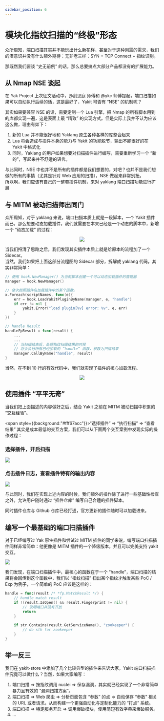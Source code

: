 ```yaml
---
sidebar_position: 6
---
```


# 模块化指纹扫描的“终极”形态

众所周知，端口扫描其实并不能玩出什么新花样，甚至对于这种刚需的需求，我们的潜意识并没有什么额外期待：无非老三样：SYN + TCP Connect + 指纹识别。

那既然我们要谈 “史无前例” 的话，那么总要搞点大部分产品都没有的扩展能力。

## 从 Nmap NSE 谈起
在 Yak Project 上次征文活动中，@剑思庭 师傅和 @ykc 师傅提起，端口扫描如果可以自动执行后续的话，这是最好了，Yakit 可否有 “NSE” 的机制呢？

其实如果要兼容 NSE 的话，需要定制一个 Lua 引擎，把 Nmap 的所有脚本用到的库都实现一遍，这是表面上最 “精致” 的实现方式。但是实际上我并不认为应该这么做，理由有如下：

1. 新的 Lua 并不能很好地和 Yaklang 原生各种各样的库整合起来
2. Lua 将会造成与插件本身的能力与 Yakit 的功能脱节，输出不能很好的在 Yakit 中格式化
3. 同时，Yaklang 的用户如果想要对扫描插件进行编写，需要重新学习一个 “新的”，写起来并不舒适的语言。

与此同时，NSE 中也并不是所有的插件都是我们想要的，对吧？也并不是我们想做的所有的事情（尤其是针对 Web 应用的扫描），NSE 做起来非常别扭。    
所以啊，我们应该有自己的一整套插件机制，来对 yaklang 端口扫描功能进行扩展

## 与 MITM 被动扫描师出同门
众所周知，对于 yaklang 来说，端口扫描本质上就是一段脚本，一个 Yakit 插件而已，那么想要动态加载插件，我们就需要在本来已经是一个动态的脚本中，新增一个 “动态加载” 的过程：

<div align="center">
    <img src="/img/products/yakit/scanning-dynamic-loading-flow.svg" />
</div>

当我们捋清了思路之后，我们发现其实插件本质上就是给原本的流程加了一个 Sidecar。    
当然，我们如果把上面这部分流程图的 Sidecar 部分，拆解成 yaklang 代码，其实非常简单：

```go
// 使用 hook.NewManager() 为当前脚本创建一个可以动态加载插件的管理器
manager = hook.NewManager()

// 依次按照插件名加载插件中的某个函数。
x.Foreach(scriptNames, func(e){
    err = hook.LoadYakitPluginByName(manager, e, "handle")
    if err != nil {
        yakit.Error("load plugin[%v] error: %v", e, err)
    }
})

// handle Result
handleFpResult = func(result) {
    ...
    ...
    // 当扫描结束后，处理指纹扫描结果的时候
    // 将会执行所有已经加载的 “handle” 函数，参数为扫描结果
    manager.CallByName("handle", result)
}
```
当然，在不到 10 行的有效代码中，我们就实现了插件的核心加载流程。


<div align="center">
    <img src="/img/products/yakit/scanning-joke.png" />
</div>

## 使用插件 “平平无奇”
当我们把上面描述的内容做好之后，结合 Yakit 之前在 MITM 被动扫描中积累的 “交互经验”。

<span style={{background:"#fff67acc"}}>“选择插件” => “执行扫描” => “查看结果” </span>其实是成本最低的交互方案，我们可以从下面两个交互案例中发现实际的操作过程：

### 选择插件，开启扫描

![](/img/products/yakit/scanning-turn-scan.png)

### 点击插件日志，查看插件特有的输出内容

![](/img/products/yakit/scanning-turn-scan-log.png)

与此同时，我们在实现上述内容的时候，我们额外的操作除了进行一些基础性检查之外，允许用户随时通过 “插件仓库” 编写自己合适的插件脚本。

同时插件仓库与 Github 仓库已经打通，官方更新的插件随时可以加载进来。

## 编写一个最基础的端口扫描插件
对于已经编写过 Yak 原生插件和尝试过 MITM 插件的同学来说，编写端口扫描插件同样非常简单：他更像是 MITM 插件的一个降级版本，并且可以完美支持 yakit 交互。

![](/img/products/yakit/scanning-base-plugin.png)

我们发现，在端口扫描插件中，最核心的函数在于一个 “handle”，端口扫描的结果将会回传到这个函数中，我们以 “指纹扫描” 扫出某个指纹才触发某些 PoC / Exp 为例子，一个简单的 PoC 应该是这样的：

```go
handle = func(result /* *fp.MatchResult */) {
    // handle match result
    if !(result.IsOpen() && result.Fingerprint != nil) {
        // 说明端口并没有开放
        return
    }
    
    if str.Contains(result.GetServiceName(), "zookeeper") {
        // do sth for zookeeper
    }
}
```
## 举一反三

我们在 yakit-store 中添加了几个比较典型的插件来告诉大家，Yakit 端口扫描插件究竟可以做什么？当然，如果大家编写：

1. 端口扫描 => 按指纹调用 nuclei => 保存漏洞，其实就已经实现了一个非常简单暴力且有效的 “漏洞扫描方案”。
2. 端口扫描 => Web 爬虫 => 分析页面包含 “参数” 的点 => 自动保存 “参数” 相关的 URL 或者请求。从而构建一个更强自动化与定制化能力的 “打点” 系统。
3. 端口扫描 => 特定服务开启 => 调用爆破模块，使用简短有效字典来爆破服务。
4. ...

